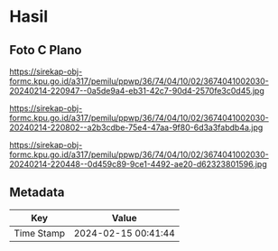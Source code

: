 # Hasil

## Foto C Plano

https://sirekap-obj-formc.kpu.go.id/a317/pemilu/ppwp/36/74/04/10/02/3674041002030-20240214-220947--0a5de9a4-eb31-42c7-90d4-2570fe3c0d45.jpg

https://sirekap-obj-formc.kpu.go.id/a317/pemilu/ppwp/36/74/04/10/02/3674041002030-20240214-220802--a2b3cdbe-75e4-47aa-9f80-6d3a3fabdb4a.jpg

https://sirekap-obj-formc.kpu.go.id/a317/pemilu/ppwp/36/74/04/10/02/3674041002030-20240214-220448--0d459c89-9ce1-4492-ae20-d62323801596.jpg


## Metadata

| Key        | Value               |
| ---------- | ------------------- |
| Time Stamp | 2024-02-15 00:41:44 |



